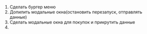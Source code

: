 1. Сделать бургер меню
2. Допилить модальные окна(остановить перезапуск, отправлять данные)
3. Сделать модальные окна для покупок и прикрутить данные 
4. 